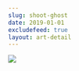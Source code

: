 ```yaml
---
slug: shoot-ghost
date: 2019-01-01
excludefeed: true
layout: art-detail
---
```

![](/art/shoot-ghost.webp)
